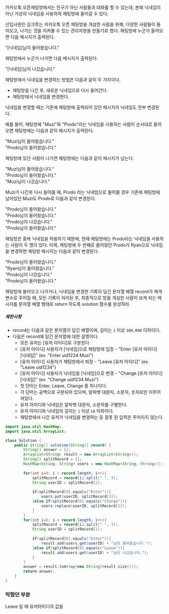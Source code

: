 카카오톡 오픈채팅방에서는 친구가 아닌 사람들과 대화를 할 수 있는데, 본래 닉네임이 아닌 가상의 닉네임을 사용하여 채팅방에 들어갈 수 있다.

신입사원인 김크루는 카카오톡 오픈 채팅방을 개설한 사람을 위해, 다양한 사람들이 들어오고, 나가는 것을 지켜볼 수 있는 관리자창을 만들기로 했다. 채팅방에 누군가 들어오면 다음 메시지가 출력된다.

"[닉네임]님이 들어왔습니다."

채팅방에서 누군가 나가면 다음 메시지가 출력된다.

"[닉네임]님이 나갔습니다."

채팅방에서 닉네임을 변경하는 방법은 다음과 같이 두 가지이다.

- 채팅방을 나간 후, 새로운 닉네임으로 다시 들어간다.
- 채팅방에서 닉네임을 변경한다.

닉네임을 변경할 때는 기존에 채팅방에 출력되어 있던 메시지의 닉네임도 전부 변경된다.

예를 들어, 채팅방에 "Muzi"와 "Prodo"라는 닉네임을 사용하는 사람이 순서대로 들어오면 채팅방에는 다음과 같이 메시지가 출력된다.

"Muzi님이 들어왔습니다."  
"Prodo님이 들어왔습니다."

채팅방에 있던 사람이 나가면 채팅방에는 다음과 같이 메시지가 남는다.

"Muzi님이 들어왔습니다."  
"Prodo님이 들어왔습니다."  
"Muzi님이 나갔습니다."

Muzi가 나간후 다시 들어올 때, Prodo 라는 닉네임으로 들어올 경우 기존에 채팅방에 남아있던 Muzi도 Prodo로 다음과 같이 변경된다.

"Prodo님이 들어왔습니다."  
"Prodo님이 들어왔습니다."  
"Prodo님이 나갔습니다."  
"Prodo님이 들어왔습니다."

채팅방은 중복 닉네임을 허용하기 때문에, 현재 채팅방에는 Prodo라는 닉네임을 사용하는 사람이 두 명이 있다. 이제, 채팅방에 두 번째로 들어왔던 Prodo가 Ryan으로 닉네임을 변경하면 채팅방 메시지는 다음과 같이 변경된다.

"Prodo님이 들어왔습니다."  
"Ryan님이 들어왔습니다."  
"Prodo님이 나갔습니다."  
"Prodo님이 들어왔습니다."

채팅방에 들어오고 나가거나, 닉네임을 변경한 기록이 담긴 문자열 배열 record가 매개변수로 주어질 때, 모든 기록이 처리된 후, 최종적으로 방을 개설한 사람이 보게 되는 메시지를 문자열 배열 형태로 return 하도록 solution 함수를 완성하라.

##### 제한사항

- record는 다음과 같은 문자열이 담긴 배열이며, 길이는 `1` 이상 `100,000` 이하이다.
- 다음은 record에 담긴 문자열에 대한 설명이다.
    - 모든 유저는 [유저 아이디]로 구분한다.
    - [유저 아이디] 사용자가 [닉네임]으로 채팅방에 입장 - "Enter [유저 아이디] [닉네임]" (ex. "Enter uid1234 Muzi")
    - [유저 아이디] 사용자가 채팅방에서 퇴장 - "Leave [유저 아이디]" (ex. "Leave uid1234")
    - [유저 아이디] 사용자가 닉네임을 [닉네임]으로 변경 - "Change [유저 아이디] [닉네임]" (ex. "Change uid1234 Muzi")
    - 첫 단어는 Enter, Leave, Change 중 하나이다.
    - 각 단어는 공백으로 구분되어 있으며, 알파벳 대문자, 소문자, 숫자로만 이루어져있다.
    - 유저 아이디와 닉네임은 알파벳 대문자, 소문자를 구별한다.
    - 유저 아이디와 닉네임의 길이는 `1` 이상 `10` 이하이다.
    - 채팅방에서 나간 유저가 닉네임을 변경하는 등 잘못 된 입력은 주어지지 않는다.

```java
import java.util.HashMap;
import java.util.ArrayList;

class Solution {
    public String[] solution(String[] record) {
        String[] answer = {};
        ArrayList<String> result = new ArrayList<String>();
        String[] splitRecord = {};
        HashMap<String, String> users = new HashMap<String, String>();
		
		for(int i=0; i < record.length; i++){
			splitRecord = record[i].split(" ", 3);
            String userID = splitRecord[1];
            
			if(splitRecord[0].equals("Enter")){
				users.put(userID, splitRecord[2]);
			}else if(splitRecord[0].equals("Change")){
				users.replace(userID, splitRecord[2]);
			}
		}
		for(int i=0; i < record.length; i++){
			splitRecord = record[i].split(" ", 3);
            String userID = splitRecord[1];
            
			if(splitRecord[0].equals("Enter")){
				result.add(users.get(userID) + "님이 들어왔습니다.");
			}else if(splitRecord[0].equals("Leave")){
				result.add(users.get(userID) + "님이 나갔습니다.");
			}
		}
		answer = result.toArray(new String[result.size()]);
        return answer;
    }
}

```

### 막혔던 부분
Leave 일 때 유저아이디의 값을 